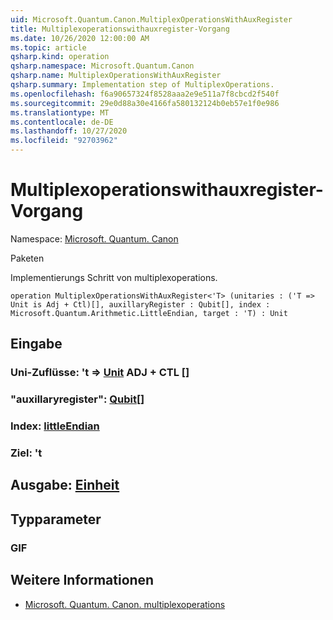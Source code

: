 ```yaml
---
uid: Microsoft.Quantum.Canon.MultiplexOperationsWithAuxRegister
title: Multiplexoperationswithauxregister-Vorgang
ms.date: 10/26/2020 12:00:00 AM
ms.topic: article
qsharp.kind: operation
qsharp.namespace: Microsoft.Quantum.Canon
qsharp.name: MultiplexOperationsWithAuxRegister
qsharp.summary: Implementation step of MultiplexOperations.
ms.openlocfilehash: f6a90657324f8528aaa2e9e511a7f8cbcd2f540f
ms.sourcegitcommit: 29e0d88a30e4166fa580132124b0eb57e1f0e986
ms.translationtype: MT
ms.contentlocale: de-DE
ms.lasthandoff: 10/27/2020
ms.locfileid: "92703962"
---
```

# <a name="multiplexoperationswithauxregister-operation"></a>Multiplexoperationswithauxregister-Vorgang

Namespace: [Microsoft. Quantum. Canon](xref:Microsoft.Quantum.Canon)

Paketen [](https://nuget.org/packages/)


Implementierungs Schritt von multiplexoperations.

```qsharp
operation MultiplexOperationsWithAuxRegister<'T> (unitaries : ('T => Unit is Adj + Ctl)[], auxillaryRegister : Qubit[], index : Microsoft.Quantum.Arithmetic.LittleEndian, target : 'T) : Unit
```


## <a name="input"></a>Eingabe

### <a name="unitaries--t--unit-adj--ctl"></a>Uni-Zuflüsse: 't => [Unit](xref:microsoft.quantum.lang-ref.unit) ADJ + CTL []




### <a name="auxillaryregister--qubit"></a>"auxillaryregister": [Qubit](xref:microsoft.quantum.lang-ref.qubit)[]




### <a name="index--littleendian"></a>Index: [littleEndian](xref:Microsoft.Quantum.Arithmetic.LittleEndian)




### <a name="target--t"></a>Ziel: 't





## <a name="output--unit"></a>Ausgabe: [Einheit](xref:microsoft.quantum.lang-ref.unit)



## <a name="type-parameters"></a>Typparameter

### <a name="t"></a>GIF



## <a name="see-also"></a>Weitere Informationen

- [Microsoft. Quantum. Canon. multiplexoperations](xref:Microsoft.Quantum.Canon.MultiplexOperations)